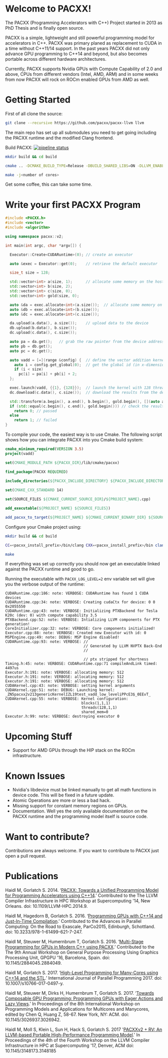 # **Welcome to PACXX!**

The PACXX (Programming Accelerators with C++) Project started in 2013 as PhD Thesis and is finally open source. 

PACXX is a simple, lightweight and still powerful programming model for accelerators in C++. PACXX was primary planed as replacement to CUDA in a time without C++11/14 support. In the past years PACXX did not only advance GPU programming to C++14 and beyond, but also becomes portable across different hardware architectures. 

Currently, PACXX supports Nvidia GPUs with Compute Capability of 2.0 and above, CPUs from different vendors (Intel, AMD, ARM) and in some weeks from now PACXX will rock on ROCm enabled GPUs from AMD as well. 

# Getting Started

 First of all clone the source:

 
``` bash
git clone --recursive https://github.com/pacxx/pacxx-llvm llvm
```

 The main repo has set up all submodules you need to get going including the PACXX runtime and the modified Clang frontend. 

 Build PACXX: [![pipeline status](https://zivgitlab.uni-muenster.de/HPC2SE-Project/pacxx-llvm/badges/master/pipeline.svg)](https://zivgitlab.uni-muenster.de/HPC2SE-Project/pacxx-llvm/commits/master)

``` bash
mkdir build && cd build

cmake .. -DCMAKE_BUILD_TYPE=Release -DBUILD_SHARED_LIBS=ON -DLLVM_ENABLE_RTTI=ON -DLLVM_ENABLE_CXX1Y=ON -DCMAKE_BUILD_TYPE=Release -DCMAKE_CXX_FLAGS_RELEASE="-O3"

make -j<number of cores>
```

Get some coffee, this can take some time.

# Write your first PACXX Program

``` C++
#include <PACXX.h>
#include <vector>
#include <algorithm>

using namespace pacxx::v2;

int main(int argc, char *argv[]) {

  Executor::Create<CUDARuntime>(0); // create an executor

  auto &exec = Executor::get(0);    // retrieve the default executor

  size_t size = 128;

  std::vector<int> a(size, 1);      // allocate some memory on the host
  std::vector<int> b(size, 2);
  std::vector<int> c(size, 0);
  std::vector<int> gold(size, 0);

  auto &da = exec.allocate<int>(a.size());  // allocate some memory on the device 
  auto &db = exec.allocate<int>(b.size());
  auto &dc = exec.allocate<int>(c.size());

  da.upload(a.data(), a.size());    // upload data to the device
  db.upload(b.data(), b.size());
  dc.upload(c.data(), c.size());

  auto pa = da.get();   // grab the raw pointer from the device address space
  auto pb = db.get();
  auto pc = dc.get();

  auto vadd = [=](range &config) {  // define the vector addition kernel
    auto i = config.get_global(0);  // get the global id (in x-dimension) for the thread  
    if (i < size)
      pc[i] = pa[i] + pb[i] + 2;
  };

  exec.launch(vadd, {{1}, {128}});  // launch the kernel with 128 threads in 1 block
  dc.download(c.data(), c.size());  // download the results from the device 

  std::transform(a.begin(), a.end(), b.begin(), gold.begin(), [](auto a, auto b) { return a + b + 2; }); 
  if (std::equal(c.begin(), c.end(), gold.begin())) // check the results
    return 0; // passed
  else
    return 1; // failed
}
```

To compile your code, the easiest way is to use Cmake. The following script shows how you can integrate PACXX into you Cmake build system:

```cmake
cmake_minimum_required(VERSION 3.5)
project(vadd)

set(CMAKE_MODULE_PATH ${PACXX_DIR}/lib/cmake/pacxx)

find_package(PACXX REQUIRED)

include_directories(${PACXX_INCLUDE_DIRECTORY} ${PACXX_INCLUDE_DIRECTORY}/pacxx)
 
set(CMAKE_CXX_STANDARD 14)

set(SOURCE_FILES ${CMAKE_CURRENT_SOURCE_DIR}/${PROJECT_NAME}.cpp)

add_executable(${PROJECT_NAME} ${SOURCE_FILES})

add_pacxx_to_target(${PROJECT_NAME} ${CMAKE_CURRENT_BINARY_DIR} ${SOURCE_FILES})

```

Configure your Cmake project using:
```bash
mkdir build && cd build

CC=<pacxx_install_prefix>/bin/clang CXX=<pacxx_install_prefix>/bin clang++ ccmake .. -DPACXX_DIR=<pacxx_install_prefix>

make 
```

If everything was set up correctly you should now get an executable linked against the PACXX runtime and good to go. 

Running the executable with `PACXX_LOG_LEVEL=2` env variable set will give you the verbose output of the runtime: 

```
CUDARuntime.cpp:186: note: VERBOSE: CUDARuntime has found 1 CUDA devices
CUDARuntime.cpp:34: note: VERBOSE: Creating cudaCtx for device: 0 0 0x2055550
CUDARuntime.cpp:43: note: VERBOSE: Initializing PTXBackend for Tesla K20c (dev: 0) with compute capability 3.5
PTXBackend.cpp:52: note: VERBOSE: Intializing LLVM components for PTX generation!
CoreInitializer.cpp:32: note: VERBOSE: Core components initialized!
Executor.cpp:88: note: VERBOSE: Created new Executor with id: 0
MSPEngine.cpp:49: note: DEBUG: MSP Engine disabled!
CUDARuntime.cpp:93: note: VERBOSE: //
                                   // Generated by LLVM NVPTX Back-End
                                   //
                                   
                                   // ptx stripped for shortness                  
Timing.h:45: note: VERBOSE: CUDARuntime.cpp:71 compileAndLink timed: 4497us
Executor.h:191: note: VERBOSE: allocating memory: 512
Executor.h:191: note: VERBOSE: allocating memory: 512
Executor.h:191: note: VERBOSE: allocating memory: 512
CUDAKernel.cpp:43: note: VERBOSE: setting kernel arguments
CUDAKernel.cpp:51: note: DEBUG: Launching kernel: _ZN5pacxx2v213genericKernelIZL19test_vadd_low_leveliPPcE3$_0EEvT_
CUDAKernel.cpp:55: note: VERBOSE: Kernel configuration: 
                                  blocks(1,1,1)
                                  threads(128,1,1)
                                  shared_mem=0
Executor.h:99: note: VERBOSE: destroying executor 0
```


# Upcoming Stuff

- Support for AMD GPUs through the HIP stack on the ROCm infrastructure. 

# Known Issues

- Nvidia's libdevice must be linked manually to get all math functions in device code. This will be fixed in a future update. 
- Atomic Operations are more or less a bad hack.
- Missing support for constant memory regions on GPUs.
- Documentation. Well yes the only available documentation on the PACXX runtime and the programming model itself is source code.

# Want to contribute? 
Contributions are always welcome. If you want to contribute to PACXX just open a pull request.

# Publications 

Haidl M, Gorlatch S. 2014. ‘[PACXX: Towards a Unified Programming Model for Programming Accelerators using C++14][1].’ Contributed to the The LLVM Compiler Infrastructure in HPC Workshop at Supercomputing '14, New Orleans. doi: 10.1109/LLVM-HPC.2014.9.

Haidl M, Hagedorn B, Gorlatch S. 2016. ‘[Programming GPUs with C++14 and Just-In-Time Compilation][2].’ Contributed to the Advances in Parallel Computing: On the Road to Exascale, ParCo2015, Edinburgh, Schottland. doi: 10.3233/978-1-61499-621-7-247.

Haidl M, Steuwer M, Humernbrum T, Gorlatch S. 2016. ‘[Multi-Stage Programming for GPUs in Modern C++ using PACXX][3].’ Contributed to the The 9th Annual Workshop on General Purpose Processing Using Graphics Processing Unit, GPGPU '16, Barcelona, Spain. doi: 10.1145/2884045.2884049.

Haidl M, Gorlatch S. 2017. ‘[High-Level Programming for Many-Cores using C++14 and the STL][4].’ International Journal of Parallel Programming 2017. doi: 10.1007/s10766-017-0497-y.

Haidl M, Steuwer M, Dirks H, Humernbrum T, Gorlatch S. 2017. ‘[Towards Composable GPU Programming: Programming GPUs with Eager Actions and Lazy Views][5].’ In Proceedings of the 8th International Workshop on Programming Models and Applications for Multicores and Manycores, edited by Chen Q, Huang Z, 58-67. New York, NY: ACM. doi: 10.1145/3026937.3026942.

Haidl M, Moll S, Klein L, Sun H, Hack S, Gorlatch S. 2017 '[PACXXv2 + RV: An LLVM-based Portable High-Performance Programming Model][6].' In Proceedings of the 4th of the Fourth Workshop on the LLVM Compiler Infrastructure in HPC at Supercomputing '17, Denver, ACM doi: 10.1145/3148173.3148185

[1]:http://ieeexplore.ieee.org/document/7069296/
[2]:http://ebooks.iospress.nl/publication/42662
[3]:https://dl.acm.org/citation.cfm?doid=2884045.2884049
[4]:https://link.springer.com/article/10.1007%2Fs10766-017-0497-y
[5]:https://dl.acm.org/citation.cfm?doid=3026937.3026942
[6]:https://dl.acm.org/citation.cfm?id=3148185

